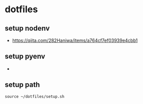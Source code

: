 # dotfiles

## setup nodenv
* https://qiita.com/282Haniwa/items/a764cf7ef03939e4cbb1

## setup pyenv
* 


## setup path
`source ~/dotfiles/setup.sh`
